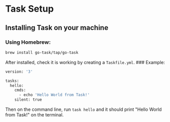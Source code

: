 # Task Setup

## Installing Task on your machine

### Using Homebrew:

```bash
brew install go-task/tap/go-task
```

After installed, check it is working by creating a `Taskfile.yml`.
### Example:

```bash
version: '3'

tasks:
  hello:
    cmds:
      - echo 'Hello World from Task!'
    silent: true
```

Then on the command line, run `task hello` and it should print "Hello World from Task!" on the terminal.
